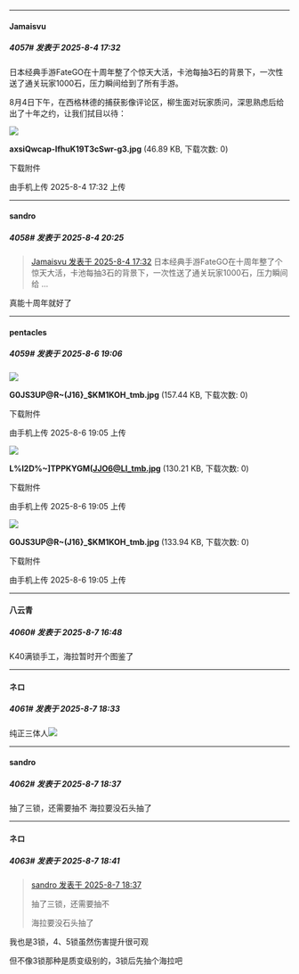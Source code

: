 ﻿
*****

####  Jamaisvu  
##### 4057#       发表于 2025-8-4 17:32

日本经典手游FateGO在十周年整了个惊天大活，卡池每抽3石的背景下，一次性送了通关玩家1000石，压力瞬间给到了所有手游。

8月4日下午，在西格林德的捕获影像评论区，柳生面对玩家质问，深思熟虑后给出了十年之约，让我们拭目以待：

<img src="https://img.stage1st.com/forum/202508/04/173236mgfrz4qq44dhhq6d.jpg" referrerpolicy="no-referrer">

<strong>axsiQwcap-lfhuK19T3cSwr-g3.jpg</strong> (46.89 KB, 下载次数: 0)

下载附件

由手机上传
2025-8-4 17:32 上传


*****

####  sandro  
##### 4058#       发表于 2025-8-4 20:25

<blockquote><a href="httphttps://stage1st.com/2b/forum.php?mod=redirect&amp;goto=findpost&amp;pid=68214391&amp;ptid=2064739" target="_blank">Jamaisvu 发表于 2025-8-4 17:32</a>
日本经典手游FateGO在十周年整了个惊天大活，卡池每抽3石的背景下，一次性送了通关玩家1000石，压力瞬间给 ...</blockquote>
真能十周年就好了


*****

####  pentacles  
##### 4059#       发表于 2025-8-6 19:06

<img src="https://img.stage1st.com/forum/202508/06/190517s3pb55h3bwpc2dca.jpg" referrerpolicy="no-referrer">

<strong>G0JS3UP@R~(J16}_$KM1KOH_tmb.jpg</strong> (157.44 KB, 下载次数: 0)

下载附件

由手机上传
2025-8-6 19:05 上传

<img src="https://img.stage1st.com/forum/202508/06/190517ui1tzhy0j7wetylj.jpg" referrerpolicy="no-referrer">

<strong>L%I2D%~]TPPKYGM(JJO6@LI_tmb.jpg</strong> (130.21 KB, 下载次数: 0)

下载附件

由手机上传
2025-8-6 19:05 上传

<img src="https://img.stage1st.com/forum/202508/06/190550f3t55lzdtytm33tc.jpg" referrerpolicy="no-referrer">

<strong>G0JS3UP@R~(J16}_$KM1KOH_tmb.jpg</strong> (133.94 KB, 下载次数: 0)

下载附件

由手机上传
2025-8-6 19:05 上传


*****

####  八云青  
##### 4060#       发表于 2025-8-7 16:48

K40满锁手工，海拉暂时开个图鉴了


*****

####  ネロ  
##### 4061#       发表于 2025-8-7 18:33

纯正三体人<img src="https://static.stage1st.com/image/smiley/face2017/254.png" referrerpolicy="no-referrer">


*****

####  sandro  
##### 4062#       发表于 2025-8-7 18:37

抽了三锁，还需要抽不
海拉要没石头抽了


*****

####  ネロ  
##### 4063#       发表于 2025-8-7 18:41

<blockquote><a href="httphttps://stage1st.com/2b/forum.php?mod=redirect&amp;goto=findpost&amp;pid=68231012&amp;ptid=2064739" target="_blank">sandro 发表于 2025-8-7 18:37</a>

抽了三锁，还需要抽不

海拉要没石头抽了</blockquote>
我也是3锁，4、5锁虽然伤害提升很可观

但不像3锁那种是质变级别的，3锁后先抽个海拉吧

